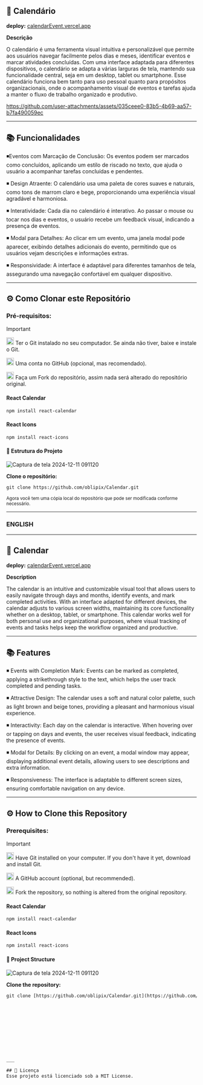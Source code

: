


## 📅 Calendário


**deploy:**  [calendarEvent.vercel.app](https://calendarevent.vercel.app/)


**Descrição**

O calendário é uma ferramenta visual intuitiva e personalizável que permite aos usuários navegar facilmente pelos dias e meses, identificar eventos e marcar atividades concluídas. Com uma interface adaptada para diferentes dispositivos, o calendário se adapta a várias larguras de tela, mantendo sua funcionalidade central, seja em um desktop, tablet ou smartphone.
Esse calendário funciona bem tanto para uso pessoal quanto para propósitos organizacionais, onde o acompanhamento visual de eventos e tarefas ajuda a manter o fluxo de trabalho organizado e produtivo.




https://github.com/user-attachments/assets/035ceee0-83b5-4b69-aa57-b7fa490059ec






___



















## 📚 Funcionalidades

◾Eventos com Marcação de Conclusão:  Os eventos podem ser marcados como concluídos, aplicando um estilo de riscado no texto, que ajuda o usuário a acompanhar tarefas concluídas e pendentes.

◾ Design Atraente: O calendário usa uma paleta de cores suaves e naturais, como tons de marrom claro e bege, proporcionando uma experiência visual agradável e harmoniosa.

◾ Interatividade: Cada dia no calendário é interativo. Ao passar o mouse ou tocar nos dias e eventos, o usuário recebe um feedback visual, indicando a presença de eventos.

◾ Modal para Detalhes: Ao clicar em um evento, uma janela modal pode aparecer, exibindo detalhes adicionais do evento, permitindo que os usuários vejam descrições e informações extras.

◾ Responsividade: A interface é adaptável para diferentes tamanhos de tela, assegurando uma navegação confortável em qualquer dispositivo.




___

## ⚙️ Como Clonar este Repositório



### Pré-requisitos:

> [!IMPORTANT]
>  <img src="https://git-scm.com/images/logos/downloads/Git-Icon-1788C.png" alt="Git Logo" width="20"/> Ter o Git instalado no seu computador. Se ainda não tiver, baixe e instale o Git.
>
> 
>
>
><img src="https://github.githubassets.com/images/modules/logos_page/GitHub-Mark.png" alt="GitHub logo" width="20"/> Uma conta no GitHub (opcional, mas recomendado).
>
> 
>  <img src="https://img.icons8.com/ios/50/000000/code-fork.png" alt="Fork Icon" width="20"/>  Faça um Fork do repositório, assim nada será alterado do repositório original.
>
> #### React Calendar
>
> ```diff
> npm install react-calendar
>```
>
> 
> #### React Icons
>
>```diff
> npm install react-icons
> ``` 
  
#### 📄 Estrutura do Projeto



![Captura de tela 2024-12-11 091120](https://github.com/user-attachments/assets/63cebc37-2937-40ce-8fc8-3f20acc3e5ad)


**Clone o repositório:**

```diff
git clone https://github.com/oblipix/Calendar.git
```


<sub> Agora você tem uma cópia local do repositório que pode ser modificada conforme necessário. </sub>




--- 
### ENGLISH

---

## 📅 Calendar

**deploy:** [calendarEvent.vercel.app](https://calendarevent.vercel.app/)

**Description**

The calendar is an intuitive and customizable visual tool that allows users to easily navigate through days and months, identify events, and mark completed activities. With an interface adapted for different devices, the calendar adjusts to various screen widths, maintaining its core functionality whether on a desktop, tablet, or smartphone. This calendar works well for both personal use and organizational purposes, where visual tracking of events and tasks helps keep the workflow organized and productive.



---

## 📚 Features

◾ Events with Completion Mark: Events can be marked as completed, applying a strikethrough style to the text, which helps the user track completed and pending tasks.

◾ Attractive Design: The calendar uses a soft and natural color palette, such as light brown and beige tones, providing a pleasant and harmonious visual experience.

◾ Interactivity: Each day on the calendar is interactive. When hovering over or tapping on days and events, the user receives visual feedback, indicating the presence of events.

◾ Modal for Details: By clicking on an event, a modal window may appear, displaying additional event details, allowing users to see descriptions and extra information.

◾ Responsiveness: The interface is adaptable to different screen sizes, ensuring comfortable navigation on any device.

---

## ⚙️ How to Clone this Repository

### Prerequisites:

> [!IMPORTANT]
> <img src="https://git-scm.com/images/logos/downloads/Git-Icon-1788C.png" alt="Git Logo" width="20"/> Have Git installed on your computer. If you don't have it yet, download and install Git.
>
> <img src="https://github.githubassets.com/images/modules/logos_page/GitHub-Mark.png" alt="GitHub logo" width="20"/> A GitHub account (optional, but recommended).
>
> <img src="https://img.icons8.com/ios/50/000000/code-fork.png" alt="Fork Icon" width="20"/> Fork the repository, so nothing is altered from the original repository.
>
> #### React Calendar
>
> ```diff
> npm install react-calendar
> ```
>
> #### React Icons
>
> ```diff
> npm install react-icons
> ```

#### 📄 Project Structure

![Captura de tela 2024-12-11 091120](https://github.com/user-attachments/assets/63cebc37-2937-40ce-8fc8-3f20acc3e5ad)

**Clone the repository:**

```diff
git clone [https://github.com/oblipix/Calendar.git](https://github.com/oblipix/Calendar.git)











___

## 📜 Licença
Esse projeto está licenciado sob a MIT License.

